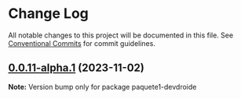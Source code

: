 # Change Log

All notable changes to this project will be documented in this file.
See [Conventional Commits](https://conventionalcommits.org) for commit guidelines.

## [0.0.11-alpha.1](https://github.com/devdroide/MonorepoLerna/compare/paquete1-devdroide@0.0.11-alpha.0...paquete1-devdroide@0.0.11-alpha.1) (2023-11-02)

**Note:** Version bump only for package paquete1-devdroide
